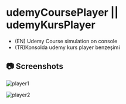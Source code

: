 # udemyCoursePlayer || udemyKursPlayer


- (EN) Udemy Course simulation on console
- (TR)Konsolda udemy kurs player benzeşimi

## 📷 Screenshots

![player1 ](https://user-images.githubusercontent.com/70522562/104843912-257f0f00-58de-11eb-8d08-3a5f689252b1.PNG)

![player2](https://user-images.githubusercontent.com/70522562/104843913-2617a580-58de-11eb-926b-21271dedb9dc.PNG)
